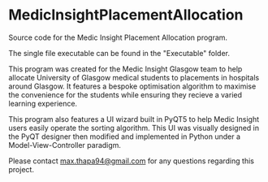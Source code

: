 # MedicInsightPlacementAllocation
Source code for the Medic Insight Placement Allocation program. 

The single file executable can be found in the "Executable" folder. 

This program was created for the Medic Insight Glasgow team to help allocate University of Glasgow medical students to placements in hospitals around Glasgow. 
It features a bespoke optimisation algorithm to maximise the convenience for the students while ensuring they recieve a varied learning experience.

This program also features a UI wizard built in PyQT5 to help Medic Insight users  easily operate the sorting algorithm.
This UI was visually designed in the PyQT designer then modified and implemented in Python under a Model-View-Controller paradigm.

Please contact max.thapa94@gmail.com for any questions regarding this project. 